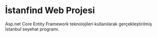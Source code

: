 # İstanfind Web Projesi
 Asp.net Core Entity Framework teknolojileri kullanılarak gerçekleştirilmiş İstanbul seyehat programı.
